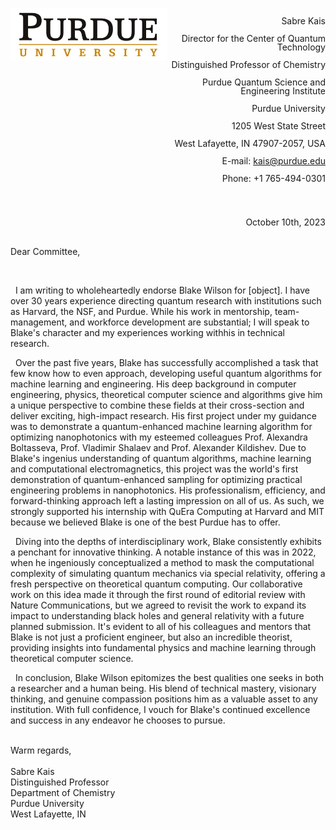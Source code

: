 <link href="pandoc.css" rel="stylesheet"></link>

<div style="display: flex;"> 

  <div style="text-align: left; height: auto; flex: 50%;">
  <div style="text-align: left; width: 250px; height: auto;">

  ![](imgs/purdue_logo.jpg)

  </div>
  </div>
  <div style="text-align: right; line-height:1em; flex: 60%;">

  <br>
  <br>
  Sabre Kais 

  Director for the Center of Quantum Technology

  Distinguished Professor of Chemistry

  Purdue Quantum Science and Engineering Institute 

  Purdue University 

  1205 West State Street 

  West Lafayette, IN 47907-2057, USA 

  E-mail: kais@purdue.edu 

  Phone: +1 765-494-0301 

<br>
<br>
<br>
  October 10th, 2023
  </div>
</div>

  <br>

Dear Committee,

<br>

&nbsp;&nbsp;I am writing to wholeheartedly endorse Blake Wilson for [object]. I have over 30 years experience directing quantum research with institutions such as Harvard, the NSF, and Purdue. While his work in mentorship, team-management, and workforce development are substantial; I will speak to Blake's character and my experiences working withhis in technical research. 

&nbsp;&nbsp;Over the past five years, Blake has successfully accomplished a task that few know how to even approach, developing useful quantum algorithms for machine learning and engineering. His deep background in computer engineering, physics, theoretical computer science and algorithms give him a unique perspective to combine these fields at their cross-section and deliver exciting, high-impact research. His first project under my guidance was to demonstrate a quantum-enhanced machine learning algorithm for optimizing nanophotonics with my esteemed colleagues Prof. Alexandra Boltasseva, Prof. Vladimir Shalaev and Prof. Alexander Kildishev. Due to Blake's ingenius understanding of quantum algorithms, machine learning and computational electromagnetics, this project was the world's first demonstration of quantum-enhanced sampling for optimizing practical engineering problems in nanophotonics. His professionalism, efficiency, and forward-thinking approach left a lasting impression on all of us. As such, we strongly supported his internship with QuEra Computing at Harvard and MIT because we believed Blake is one of the best Purdue has to offer. 

&nbsp;&nbsp;Diving into the depths of interdisciplinary work, Blake consistently exhibits a penchant for innovative thinking. A notable instance of this was in 2022, when he ingeniously conceptualized a method to mask the computational complexity of simulating quantum mechanics via special relativity, offering a fresh perspective on theoretical quantum computing. Our collaborative work on this idea made it through the first round of editorial review with Nature Communications, but we agreed to revisit the work to expand its impact to understanding black holes and general relativity with a future planned submission. It's evident to all of his colleagues and mentors that Blake is not just a proficient engineer, but also an incredible theorist, providing insights into fundamental physics and machine learning through theoretical computer science. 

&nbsp;&nbsp;In conclusion, Blake Wilson epitomizes the best qualities one seeks in both a researcher and a human being. His blend of technical mastery, visionary thinking, and genuine compassion positions him as a valuable asset to any institution. With full confidence, I vouch for Blake's continued excellence and success in any endeavor he chooses to pursue.


<br>
Warm regards,
<br>
<br>
Sabre Kais

<br>
Distinguished Professor
<br>
Department of Chemistry
<br>
Purdue University
<br>
West Lafayette, IN






